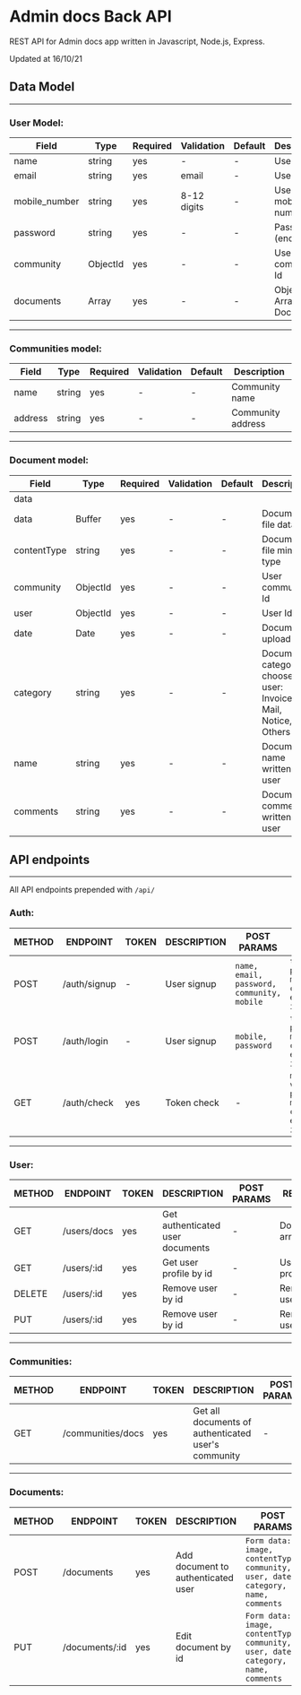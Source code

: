 # Admin docs Back API

REST API for Admin docs app written in Javascript, Node.js, Express.

Updated at 16/10/21

## Data Model

---

### **User Model:**

| Field         | Type     | Required | Validation  | Default | Description                      |
| ------------- | -------- | -------- | ----------- | ------- | -------------------------------- |
| name          | string   | yes      | -           | -       | User name                        |
| email         | string   | yes      | email       | -       | User email                       |
| mobile_number | string   | yes      | 8-12 digits | -       | User mobile number               |
| password      | string   | yes      | -           | -       | Password (encrypted)             |
| community     | ObjectId | yes      | -           | -       | User community Id                |
| documents     | Array    | yes      | -           | -       | ObjectId: Array - ref: Documents |

---

### **Communities model:**

| Field   | Type   | Required | Validation | Default | Description       |
| ------- | ------ | -------- | ---------- | ------- | ----------------- |
| name    | string | yes      | -          | -       | Community name    |
| address | string | yes      | -          | -       | Community address |

---

### **Document model:**

| Field       | Type     | Required | Validation | Default | Description                                                     |
| ----------- | -------- | -------- | ---------- | ------- | --------------------------------------------------------------- |
| data        |
| data        | Buffer   | yes      | -          | -       | Document file data                                              |
| contentType | string   | yes      | -          | -       | Document file mime type                                         |
| community   | ObjectId | yes      | -          | -       | User community Id                                               |
| user        | ObjectId | yes      | -          | -       | User Id                                                         |
| date        | Date     | yes      | -          | -       | Document upload date                                            |
| category    | string   | yes      | -          | -       | Document category choose by user: Invoice, Mail, Notice, Others |
| name        | string   | yes      | -          | -       | Document name written by user                                   |
| comments    | string   | yes      | -          | -       | Document comments written by user                               |

## API endpoints

---

All API endpoints prepended with `/api/`

### **Auth:**

| METHOD | ENDPOINT     | TOKEN | DESCRIPTION | POST PARAMS                                | RETURNS                                                                          |
| ------ | ------------ | ----- | ----------- | ------------------------------------------ | -------------------------------------------------------------------------------- |
| POST   | /auth/signup | -     | User signup | `name, email, password, community, mobile` | `token; user profile: mobile_number, community, email, name, id`                 |
| POST   | /auth/login  | -     | User signup | `mobile, password`                         | `token; user profile: mobile_number, community, email, name, id`                 |
| GET    | /auth/check  | yes   | Token check | -                                          | `msg: 'Token is valid'; user profile: mobile_number, community, email, name, id` |

---

### **User:**

| METHOD | ENDPOINT    | TOKEN | DESCRIPTION                      | POST PARAMS | RETURNS              |
| ------ | ----------- | ----- | -------------------------------- | ----------- | -------------------- |
| GET    | /users/docs | yes   | Get authenticated user documents | -           | Documents array      |
| GET    | /users/:id  | yes   | Get user profile by id           | -           | User profile         |
| DELETE | /users/:id  | yes   | Remove user by id                | -           | Removed user profile |
| PUT    | /users/:id  | yes   | Remove user by id                | -           | Removed user profile |

---

### **Communities:**

| METHOD | ENDPOINT          | TOKEN | DESCRIPTION                                         | POST PARAMS | RETURNS            |
| ------ | ----------------- | ----- | --------------------------------------------------- | ----------- | ------------------ |
| GET    | /communities/docs | yes   | Get all documents of authenticated user's community | -           | Array of documents |

---

### **Documents:**

| METHOD | ENDPOINT       | TOKEN | DESCRIPTION                        | POST PARAMS                                                                      | RETURNS                  |
| ------ | -------------- | ----- | ---------------------------------- | -------------------------------------------------------------------------------- | ------------------------ |
| POST   | /documents     | yes   | Add document to authenticated user | `Form data: image, contentType, community, user, date, category, name, comments` | `msg: 'Document added'`  |
| PUT    | /documents/:id | yes   | Edit document by id                | `Form data: image, contentType, community, user, date, category, name, comments` | `msg: 'Document edited'` |
